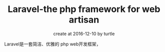 #  <center>Laravel-the php framework for web artisan</center>
<center>create at 2016-12-10 by turtle</center>

Laravel是一套简洁、优雅的 php web开发框架，
